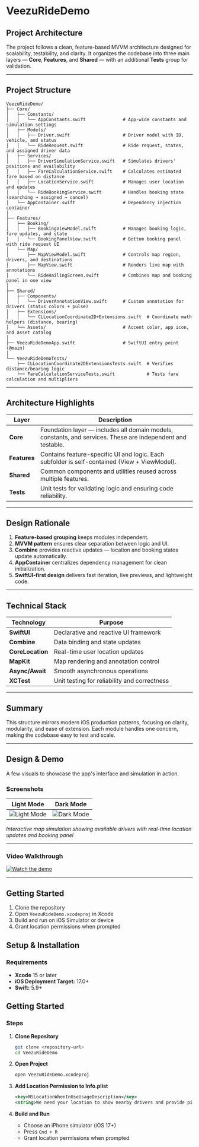 # VeezuRideDemo

## Project Architecture

The project follows a clean, feature-based MVVM architecture designed for scalability, testability, and clarity. It organizes the codebase into three main layers — **Core**, **Features**, and **Shared** — with an additional **Tests** group for validation.

---

##  Project Structure

```
VeezuRideDemo/
├── Core/
│   ├── Constants/
│   │   └── AppConstants.swift              # App-wide constants and simulation settings
│   ├── Models/
│   │   ├── Driver.swift                    # Driver model with ID, vehicle, and status
│   │   └── RideRequest.swift               # Ride request, states, and assigned driver data
│   ├── Services/
│   │   ├── DriverSimulationService.swift   # Simulates drivers' positions and availability
│   │   ├── FareCalculationService.swift    # Calculates estimated fare based on distance
│   │   ├── LocationService.swift           # Manages user location and updates
│   │   └── RideBookingService.swift        # Handles booking state (searching → assigned → cancel)
│   └── AppContainer.swift                  # Dependency injection container
│
├── Features/
│   ├── Booking/
│   │   ├── BookingViewModel.swift          # Manages booking logic, fare updates, and state
│   │   └── BookingPanelView.swift          # Bottom booking panel with ride request UI
│   └── Map/
│       ├── MapViewModel.swift              # Controls map region, drivers, and destinations
│       ├── MapView.swift                   # Renders live map with annotations
│       └── RideHailingScreen.swift         # Combines map and booking panel in one view
│
├── Shared/
│   ├── Components/
│   │   └── DriverAnnotationView.swift      # Custom annotation for drivers (status colors + pulse)
│   ├── Extensions/
│   │   └── CLLocationCoordinate2D+Extensions.swift  # Coordinate math helpers (distance, bearing)
│   └── Assets/                             # Accent color, app icon, and asset catalog
│
├── VeezuRideDemoApp.swift                  # SwiftUI entry point (@main)
│
└── VeezuRideDemoTests/
    ├── CLLocationCoordinate2DExtensionsTests.swift  # Verifies distance/bearing logic
    └── FareCalculationServiceTests.swift            # Tests fare calculation and multipliers
```

---

##  Architecture Highlights

| Layer | Description |
|-------|-------------|
| **Core** | Foundation layer — includes all domain models, constants, and services. These are independent and testable. |
| **Features** | Contains feature-specific UI and logic. Each subfolder is self-contained (View + ViewModel). |
| **Shared** | Common components and utilities reused across multiple features. |
| **Tests** | Unit tests for validating logic and ensuring code reliability. |

---

## Design Rationale

1. **Feature-based grouping** keeps modules independent.
2. **MVVM pattern** ensures clear separation between logic and UI.
3. **Combine** provides reactive updates — location and booking states update automatically.
4. **AppContainer** centralizes dependency management for clean initialization.
5. **SwiftUI-first design** delivers fast iteration, live previews, and lightweight code.

---

## Technical Stack

| Technology | Purpose |
|------------|---------|
| **SwiftUI** | Declarative and reactive UI framework |
| **Combine** | Data binding and state updates |
| **CoreLocation** | Real-time user location updates |
| **MapKit** | Map rendering and annotation control |
| **Async/Await** | Smooth asynchronous operations |
| **XCTest** | Unit testing for reliability and correctness |

---

##  Summary

This structure mirrors modern iOS production patterns, focusing on clarity, modularity, and ease of extension. Each module handles one concern, making the codebase easy to test and scale.

---

##  Design & Demo

A few visuals to showcase the app's interface and simulation in action.

### Screenshots

| Light Mode | Dark Mode |
|------------|-----------|
| ![Light Mode](path/to/light-mode-screenshot.png) | ![Dark Mode](path/to/dark-mode-screenshot.png) |

*Interactive map simulation showing available drivers with real-time location updates and booking panel*

---

### Video Walkthrough

[![Watch the demo](path/to/thumbnail.png)](path/to/demo-video.mp4)

---

##  Getting Started


1. Clone the repository
2. Open `VeezuRideDemo.xcodeproj` in Xcode
3. Build and run on iOS Simulator or device
4. Grant location permissions when prompted




## Setup & Installation

### Requirements
- **Xcode** 15 or later  
- **iOS Deployment Target:** 17.0+  
- **Swift:** 5.9+

##  Getting Started

### Steps

1. **Clone Repository**
   ```bash
   git clone <repository-url>
   cd VeezuRideDemo
   ```

2. **Open Project**
   ```bash
   open VeezuRideDemo.xcodeproj
   ```

3. **Add Location Permission to Info.plist**
   ```xml
   <key>NSLocationWhenInUseUsageDescription</key>
   <string>We need your location to show nearby drivers and provide pickup services.</string>
   ```

4. **Build and Run**
   - Choose an iPhone simulator (iOS 17+)
   - Press `Cmd + R`
   - Grant location permissions when prompted

